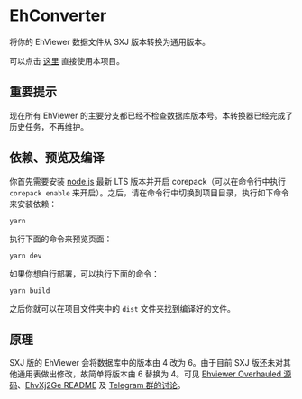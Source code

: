 # EhConverter

将你的 EhViewer 数据文件从 SXJ 版本转换为通用版本。

可以点击 [这里](https://ehconverter.skymkmk.com) 直接使用本项目。

## 重要提示

现在所有 EhViewer 的主要分支都已经不检查数据库版本号。本转换器已经完成了历史任务，不再维护。

## 依赖、预览及编译

你首先需要安装 [node.js](https://nodejs.org) 最新 LTS 版本并开启 corepack（可以在命令行中执行 `corepack enable` 来开启）。之后，请在命令行中切换到项目目录，执行如下命令来安装依赖：

```
yarn
```

执行下面的命令来预览页面：

```
yarn dev
```

如果你想自行部署，可以执行下面的命令：

```
yarn build
```

之后你就可以在项目文件夹中的 `dist` 文件夹找到编译好的文件。

## 原理

SXJ 版的 EhViewer 会将数据库中的版本由 4 改为 6。由于目前 SXJ 版还未对其他通用表做出修改，故简单将版本由 6 替换为 4。可见 [Ehviewer Overhauled 源码](https://github.com/Ehviewer-Overhauled/Ehviewer/blob/a56d54138000fe6c60394a67a9873ea8eeb0e45a/app/src/main/java/com/hippo/ehviewer/EhDB.java#L481)、[EhvXj2Ge README](https://github.com/duzhaokun123/EhvXj2Ge/blob/e365865d24f112f2a12b1ea6285d01e6b6aac4be/README.md) 及 [Telegram 群的讨论](https://t.me/ehviewer/2126046)。